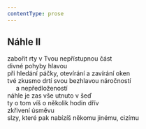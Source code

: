 ```yaml
---
contentType: prose
---
```


## Náhle II

zabořit rty v Tvou nepřístupnou část  
divné pohyby hlavou  
při hledání páčky, otevírání a zavírání oken  
tvé zkusmo drtí svou bezhlavou náročností  
     a nepředložeností  
náhle je zas vše utnuto v šeď  
ty o tom víš o několik hodin dřív  
zkřivení úsměvu  
slzy, které pak nabízíš někomu jinému, cizímu
